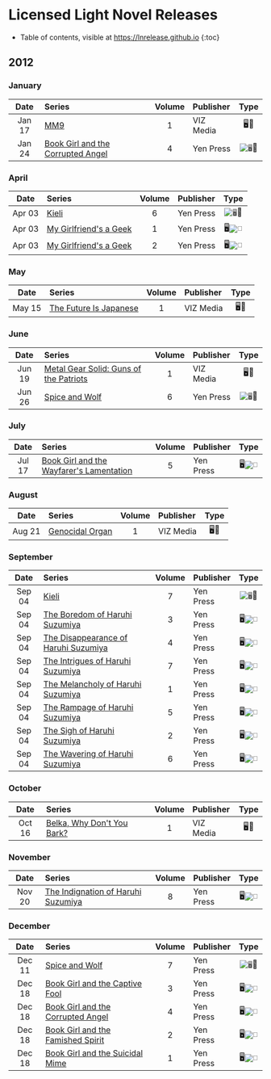 # Licensed Light Novel Releases

- Table of contents, visible at https://lnrelease.github.io
{:toc}

## 2012

### January

Date|Series|Volume|Publisher|Type|
:---:|:---|:---:|:---|:---:|
Jan 17|[MM9](https://www.viz.com/read/novel/mm9/product/2792/paperback)|1|VIZ Media|🖥️📖|
Jan 24|[Book Girl and the Corrupted Angel](https://yenpress.com/titles/9780316076944-book-girl-and-the-corrupted-angel-light-novel)|4|Yen Press|<input class="spacer" alt="🖥️" type="image" disabled>📖|

### April

Date|Series|Volume|Publisher|Type|
:---:|:---|:---:|:---|:---:|
Apr 03|[Kieli](https://yenpress.com/titles/9780759529342-kieli-vol-6-light-novel-the-sunlit-garden-where-it-began-part-2)|6|Yen Press|<input class="spacer" alt="🖥️" type="image" disabled>📖|
Apr 03|[My Girlfriend's a Geek](https://yenpress.com/titles/9780316221801-my-girlfriends-a-geek-vol-1-light-novel)|1|Yen Press|🖥️<input class="spacer" alt="📖" type="image" disabled>|
Apr 03|[My Girlfriend's a Geek](https://yenpress.com/titles/9780316221818-my-girlfriends-a-geek-vol-2-light-novel)|2|Yen Press|🖥️<input class="spacer" alt="📖" type="image" disabled>|

### May

Date|Series|Volume|Publisher|Type|
:---:|:---|:---:|:---|:---:|
May 15|[The Future Is Japanese](https://www.viz.com/read/novel/future-is-japanese/product/3011/paperback)|1|VIZ Media|🖥️📖|

### June

Date|Series|Volume|Publisher|Type|
:---:|:---|:---:|:---|:---:|
Jun 19|[Metal Gear Solid: Guns of the Patriots](https://www.viz.com/read/novel/metal-gear-solid-guns-of-the-patriot/product/2789/paperback)|1|VIZ Media|🖥️📖|
Jun 26|[Spice and Wolf](https://yenpress.com/titles/9780759531116-spice-and-wolf-vol-6-light-novel)|6|Yen Press|<input class="spacer" alt="🖥️" type="image" disabled>📖|

### July

Date|Series|Volume|Publisher|Type|
:---:|:---|:---:|:---|:---:|
Jul 17|[Book Girl and the Wayfarer's Lamentation](https://yenpress.com/titles/9780316202237-book-girl-and-the-wayfarers-lamentation-light-novel)|5|Yen Press|🖥️<input class="spacer" alt="📖" type="image" disabled>|

### August

Date|Series|Volume|Publisher|Type|
:---:|:---|:---:|:---|:---:|
Aug 21|[Genocidal Organ](https://www.viz.com/read/novel/genocidal-organ/product/3016/paperback)|1|VIZ Media|🖥️📖|

### September

Date|Series|Volume|Publisher|Type|
:---:|:---|:---:|:---|:---:|
Sep 04|[Kieli](https://yenpress.com/titles/9780759529359-kieli-vol-7-light-novel-as-the-deep-ravine-s-wind-howls)|7|Yen Press|<input class="spacer" alt="🖥️" type="image" disabled>📖|
Sep 04|[The Boredom of Haruhi Suzumiya](https://yenpress.com/titles/9780316228633-the-boredom-of-haruhi-suzumiya-light-novel)|3|Yen Press|🖥️<input class="spacer" alt="📖" type="image" disabled>|
Sep 04|[The Disappearance of Haruhi Suzumiya](https://yenpress.com/titles/9780316228640-the-disappearance-of-haruhi-suzumiya-light-novel)|4|Yen Press|🖥️<input class="spacer" alt="📖" type="image" disabled>|
Sep 04|[The Intrigues of Haruhi Suzumiya](https://yenpress.com/titles/9780316228688-the-intrigues-of-haruhi-suzumiya-light-novel)|7|Yen Press|🖥️<input class="spacer" alt="📖" type="image" disabled>|
Sep 04|[The Melancholy of Haruhi Suzumiya](https://yenpress.com/titles/9780316228619-the-melancholy-of-haruhi-suzumiya-light-novel)|1|Yen Press|🖥️<input class="spacer" alt="📖" type="image" disabled>|
Sep 04|[The Rampage of Haruhi Suzumiya](https://yenpress.com/titles/9780316228657-the-rampage-of-haruhi-suzumiya-light-novel)|5|Yen Press|🖥️<input class="spacer" alt="📖" type="image" disabled>|
Sep 04|[The Sigh of Haruhi Suzumiya](https://yenpress.com/titles/9780316228626-the-sigh-of-haruhi-suzumiya-light-novel)|2|Yen Press|🖥️<input class="spacer" alt="📖" type="image" disabled>|
Sep 04|[The Wavering of Haruhi Suzumiya](https://yenpress.com/titles/9780316228664-the-wavering-of-haruhi-suzumiya-light-novel)|6|Yen Press|🖥️<input class="spacer" alt="📖" type="image" disabled>|

### October

Date|Series|Volume|Publisher|Type|
:---:|:---|:---:|:---|:---:|
Oct 16|[Belka, Why Don't You Bark?](https://www.viz.com/read/novel/belka-why-dont-you-barkij/product/4950/paperback)|1|VIZ Media|🖥️📖|

### November

Date|Series|Volume|Publisher|Type|
:---:|:---|:---:|:---|:---:|
Nov 20|[The Indignation of Haruhi Suzumiya](https://yenpress.com/titles/9780316228695-the-indignation-of-haruhi-suzumiya-light-novel)|8|Yen Press|🖥️<input class="spacer" alt="📖" type="image" disabled>|

### December

Date|Series|Volume|Publisher|Type|
:---:|:---|:---:|:---|:---:|
Dec 11|[Spice and Wolf](https://yenpress.com/titles/9780316229128-spice-and-wolf-vol-7-light-novel)|7|Yen Press|<input class="spacer" alt="🖥️" type="image" disabled>📖|
Dec 18|[Book Girl and the Captive Fool](https://yenpress.com/titles/9780316246002-book-girl-and-the-captive-fool-light-novel)|3|Yen Press|🖥️<input class="spacer" alt="📖" type="image" disabled>|
Dec 18|[Book Girl and the Corrupted Angel](https://yenpress.com/titles/9780316245951-book-girl-and-the-corrupted-angel-light-novel)|4|Yen Press|🖥️<input class="spacer" alt="📖" type="image" disabled>|
Dec 18|[Book Girl and the Famished Spirit](https://yenpress.com/titles/9780316245944-book-girl-and-the-famished-spirit-light-novel)|2|Yen Press|🖥️<input class="spacer" alt="📖" type="image" disabled>|
Dec 18|[Book Girl and the Suicidal Mime](https://yenpress.com/titles/9780316245937-book-girl-and-the-suicidal-mime-light-novel)|1|Yen Press|🖥️<input class="spacer" alt="📖" type="image" disabled>|
